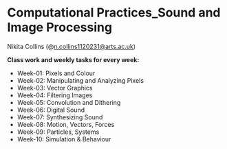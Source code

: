 # Computational Practices_Sound and Image Processing
 
 Nikita Collins (@n.collins1120231@arts.ac.uk)

**Class work and weekly tasks for every week:**

- Week-01: Pixels and Colour
- Week-02: Manipulating and Analyzing Pixels
- Week-03: Vector Graphics
- Week-04: Filtering Images
- Week-05: Convolution and Dithering
- Week-06: Digital Sound
- Week-07: Synthesizing Sound
- Week-08: Motion, Vectors, Forces
- Week-09: Particles, Systems
- Week-10: Simulation & Behaviour
